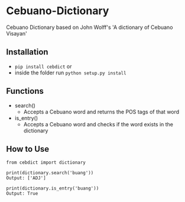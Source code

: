 # Cebuano-Dictionary
Cebuano Dictionary based on John Wolff's 'A dictionary of Cebuano Visayan'

## Installation
* `pip install cebdict` or
* inside the folder run `python setup.py install`

## Functions
* search()
   - Accepts a Cebuano word and returns the POS tags of that word
* is_entry()
   - Accepts a Cebuano word and checks if the word exists in the dictionary
   
## How to Use
```
from cebdict import dictionary

print(dictionary.search('buang'))
Output: ['ADJ']

print(dictionary.is_entry('buang'))
Output: True
```
